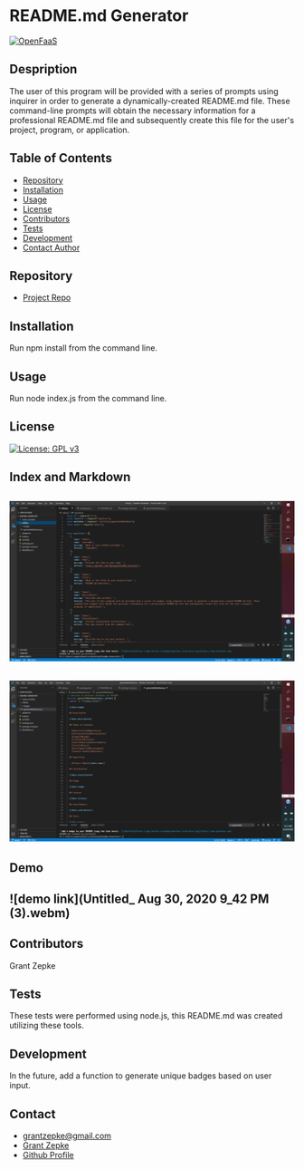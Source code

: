 # **README.md Generator**

  [![OpenFaaS](https://img.shields.io/badge/openfaas-cloud-blue.svg)](https://www.openfaas.com)

  ## Despription

  The user of this program will be provided with a series of prompts using inquirer in order to generate a dynamically-created README.md file. These command-line prompts will obtain the necessary information for a professional README.md file and subsequently create this file for the user's project, program, or application.

  ## Table of Contents

  - [Repository](#Repository)
  - [Installation](#Installation)
  - [Usage](#Usage)
  - [License](#License)
  - [Contributors](#Contributors)
  - [Tests](#Tests)
  - [Development](#Development)
  - [Contact Author](#Contact)

  ## Repository

  - [Project Repo](https://github.com/23gzepke/Readme-Generator)

  ## Installation

  Run npm install from the command line.

  ## Usage

  Run node index.js from the command line.

  ## License

  [![License: GPL v3](https://img.shields.io/badge/License-GPLv3-blue.svg)](https://www.gnu.org/licenses/gpl-3.0)
  
  ## Index and Markdown
  
  ## ![Screenshot](/utilities/images/screenshot-index1.png)
  ## ![Screenshot](/utilities/images/screenshot-markdown1.png)
  
  ## Demo
  
  ## ![demo link](Untitled_ Aug 30, 2020 9_42 PM (3).webm)

  ## Contributors

  Grant Zepke

  ## Tests

  These tests were performed using node.js, this README.md was created utilizing these tools.

  ## Development

  In the future, add a function to generate unique badges based on user input.

  ## Contact

  - [grantzepke@gmail.com](<null>)
  - [Grant Zepke](null)
  - [Github Profile](https://github.com/23gzepke)

